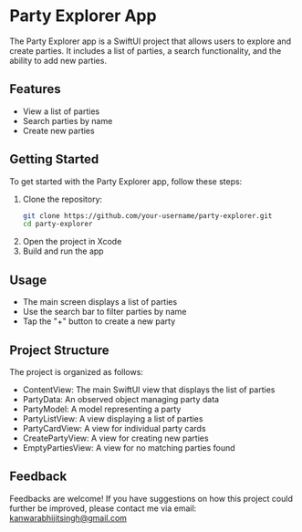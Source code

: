 # Party Explorer App

The Party Explorer app is a SwiftUI project that allows users to explore and create parties. It includes a list of parties, a search functionality, and the ability to add new parties.

## Features

- View a list of parties
- Search parties by name
- Create new parties

## Getting Started

To get started with the Party Explorer app, follow these steps:

1. Clone the repository:
   ```bash
   git clone https://github.com/your-username/party-explorer.git
   cd party-explorer
2. Open the project in Xcode
3. Build and run the app

## Usage

- The main screen displays a list of parties
- Use the search bar to filter parties by name
- Tap the "+" button to create a new party

## Project Structure

The project is organized as follows:

- ContentView: The main SwiftUI view that displays the list of parties
- PartyData: An observed object managing party data
- PartyModel: A model representing a party
- PartyListView: A view displaying a list of parties
- PartyCardView: A view for individual party cards
- CreatePartyView: A view for creating new parties
- EmptyPartiesView: A view for no matching parties found

## Feedback

Feedbacks are welcome! If you have suggestions on how this project could further be improved, please contact me via email: kanwarabhijitsingh@gmail.com
